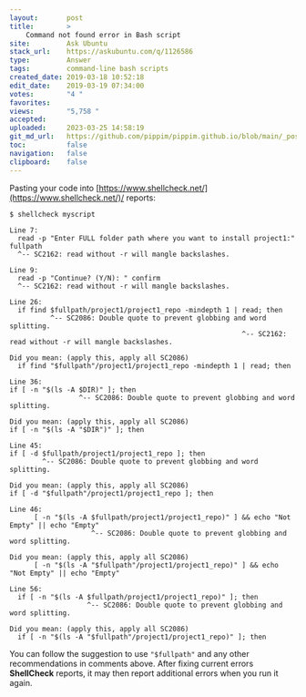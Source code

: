 ```yaml
---
layout:       post
title:        >
    Command not found error in Bash script
site:         Ask Ubuntu
stack_url:    https://askubuntu.com/q/1126586
type:         Answer
tags:         command-line bash scripts
created_date: 2019-03-18 10:52:18
edit_date:    2019-03-19 07:34:00
votes:        "4 "
favorites:    
views:        "5,758 "
accepted:     
uploaded:     2023-03-25 14:58:19
git_md_url:   https://github.com/pippim/pippim.github.io/blob/main/_posts/2019/2019-03-18-Command-not-found-error-in-Bash-script.md
toc:          false
navigation:   false
clipboard:    false
---
```


Pasting your code into [https://www.shellcheck.net/](https://www.shellcheck.net/)/ reports:

``` 
$ shellcheck myscript
 
Line 7:
  read -p "Enter FULL folder path where you want to install project1:" fullpath
  ^-- SC2162: read without -r will mangle backslashes.
 
Line 9:
  read -p "Continue? (Y/N): " confirm
  ^-- SC2162: read without -r will mangle backslashes.
 
Line 26:
  if find $fullpath/project1/project1_repo -mindepth 1 | read; then
          ^-- SC2086: Double quote to prevent globbing and word splitting.
                                                         ^-- SC2162: read without -r will mangle backslashes.

Did you mean: (apply this, apply all SC2086)
  if find "$fullpath"/project1/project1_repo -mindepth 1 | read; then
 
Line 36:
if [ -n "$(ls -A $DIR)" ]; then
                 ^-- SC2086: Double quote to prevent globbing and word splitting.

Did you mean: (apply this, apply all SC2086)
if [ -n "$(ls -A "$DIR")" ]; then
 
Line 45:
if [ -d $fullpath/project1/project1_repo ]; then
        ^-- SC2086: Double quote to prevent globbing and word splitting.

Did you mean: (apply this, apply all SC2086)
if [ -d "$fullpath"/project1/project1_repo ]; then
 
Line 46:
      [ -n "$(ls -A $fullpath/project1/project1_repo)" ] && echo "Not Empty" || echo "Empty"
                    ^-- SC2086: Double quote to prevent globbing and word splitting.

Did you mean: (apply this, apply all SC2086)
      [ -n "$(ls -A "$fullpath"/project1/project1_repo)" ] && echo "Not Empty" || echo "Empty"
 
Line 56:
  if [ -n "$(ls -A $fullpath/project1/project1_repo)" ]; then
                   ^-- SC2086: Double quote to prevent globbing and word splitting.

Did you mean: (apply this, apply all SC2086)
  if [ -n "$(ls -A "$fullpath"/project1/project1_repo)" ]; then
```

You can follow the suggestion to use `"$fullpath"` and any other recommendations in comments above. After fixing current errors  **ShellCheck** reports, it may then report additional errors when you run it again.
